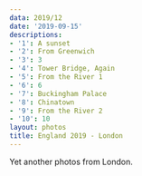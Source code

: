 ```yaml
---
data: 2019/12
date: '2019-09-15'
descriptions:
- '1': A sunset
- '2': From Greenwich
- '3': 3
- '4': Tower Bridge, Again
- '5': From the River 1
- '6': 6
- '7': Buckingham Palace
- '8': Chinatown
- '9': From the River 2
- '10': 10
layout: photos
title: England 2019 - London
---
```


Yet another photos from London.
